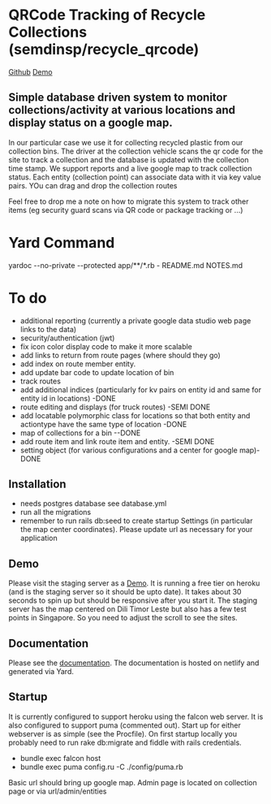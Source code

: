 # QRCode Tracking of Recycle Collections (semdinsp/recycle_qrcode)
[Github](https://github.com/semdinsp/recycle_qrcode) [Demo](https://qrcode-staging.herokuapp.com)

## Simple database driven system to monitor collections/activity at various locations and display status on a google map.
In our particular case we use it for collecting recycled plastic from our collection bins.  The driver at the collection vehicle scans the qr code for the site to track a collection and the database is updated with the collection time stamp.    We support reports and a live google map to track collection status.  Each entity (collection point) can associate data with it via key value pairs.  YOu can drag and drop the collection routes

Feel free to drop me a note on how to migrate this system to track other items (eg security guard scans via QR code or package tracking or ...)

# Yard Command
yardoc --no-private --protected app/**/*.rb - README.md   NOTES.md

# To do
  * additional reporting (currently a private google data studio web page links to the data)
  * security/authentication (jwt)
  * fix icon color display code to make it more scalable
  * add links to return from route pages  (where should they go)
  * add index on route member entity.
  * add update bar code to update location of bin
  * track routes
  * add additional indices  (particularly for kv pairs on entity id and same for entity id in locations) -DONE
  * route editing and displays (for truck routes) -SEMI DONE
  * add locatable polymorphic class for locations so that both entity and actiontype have the same type of location -DONE
  * map of collections for a bin  --DONE
  * add route item and link route item and entity. -SEMI DONE
  * setting object  (for various configurations and a center for google map)- DONE


## Installation
  * needs postgres database  see database.yml
  * run all the migrations
  * remember to run rails db:seed to create startup Settings  (in particular the map center coordinates).  Please update url as necessary for your application

## Demo
Please visit the staging server as a  [Demo](https://qrcode-staging.herokuapp.com).  It is running a free tier on heroku (and is the staging server so it should be upto date).  It takes about 30 seconds to spin up but should be responsive after you start it.  The staging server has the map centered on Dili Timor Leste but also has a few test points in Singapore.  So you need to adjust the scroll to see the sites.


## Documentation
Please see the [documentation](https://docs.verde-tl.com).  The documentation is hosted on netlify and generated via Yard.

## Startup
It is currently configured to support heroku using the falcon web server.  It is also configured to support puma (commented out).  Start up for either webserver is as simple (see the Procfile).  On first startup locally you probably need to run rake db:migrate and fiddle with rails credentials.
  * bundle exec falcon host
  * bundle exec puma config.ru  -C ./config/puma.rb

Basic url should bring up google map.  Admin page is located on collection page or via url/admin/entities
